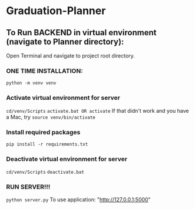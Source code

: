 # Graduation-Planner

## To Run BACKEND in virtual environment (navigate to Planner directory):
Open Terminal and navigate to project root directory.

### ONE TIME INSTALLATION:
```python -m venv venv```

### Activate virtual environment for server
```cd/venv/Scripts```
```activate.bat OR activate```
If that didn't work and you have a Mac, try
```source venv/bin/activate```

### Install required packages
```pip install -r requirements.txt```

### Deactivate virtual environment for server
```cd/venv/Scripts```
```deactivate.bat```

### RUN SERVER!!!
```python server.py```
To use application: "http://127.0.0.1:5000"
